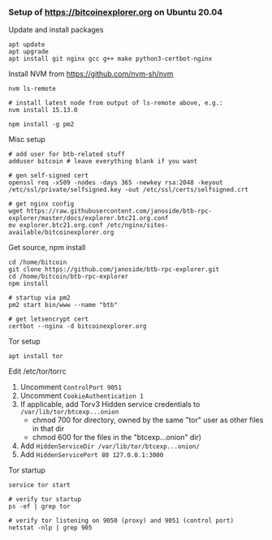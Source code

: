 ### Setup of https://bitcoinexplorer.org on Ubuntu 20.04

Update and install packages

    apt update
    apt upgrade
    apt install git nginx gcc g++ make python3-certbot-nginx
    
Install NVM from https://github.com/nvm-sh/nvm

    nvm ls-remote
    
    # install latest node from output of ls-remote above, e.g.:
    nvm install 15.13.0 
    
    npm install -g pm2
    
Misc setup

    # add user for btb-related stuff
    adduser bitcoin # leave everything blank if you want
    
    # gen self-signed cert
    openssl req -x509 -nodes -days 365 -newkey rsa:2048 -keyout /etc/ssl/private/selfsigned.key -out /etc/ssl/certs/selfsigned.crt
    
    # get nginx config
    wget https://raw.githubusercontent.com/janoside/btb-rpc-explorer/master/docs/explorer.btc21.org.conf
    mv explorer.btc21.org.conf /etc/nginx/sites-available/bitcoinexplorer.org

Get source, npm install

    cd /home/bitcoin
    git clone https://github.com/janoside/btb-rpc-explorer.git
    cd /home/bitcoin/btb-rpc-explorer
    npm install
    
    # startup via pm2
    pm2 start bin/www --name "btb"
    
    # get letsencrypt cert
    certbot --nginx -d bitcoinexplorer.org
    
Tor setup

    apt install tor
    
Edit /etc/tor/torrc

1. Uncomment `ControlPort 9051`
2. Uncomment `CookieAuthentication 1`
3. If applicable, add Torv3 Hidden service credentials to `/var/lib/tor/btcexp...onion`
    * chmod 700 for directory, owned by the same "tor" user as other files in that dir
    * chmod 600 for the files in the "btcexp...onion" dir)
5. Add `HiddenServiceDir /var/lib/tor/btcexp...onion/`
6. Add `HiddenServicePort 80 127.0.0.1:3000`


Tor startup

    service tor start
    
    # verify tor startup
    ps -ef | grep tor
    
    # verify tor listening on 9050 (proxy) and 9051 (control port)
    netstat -nlp | grep 905
    
